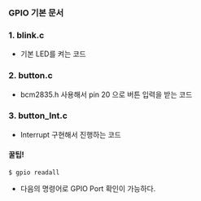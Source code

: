 ### GPIO 기본 문서

### 1. blink.c 

- 기본 LED를 켜는 코드

### 2. button.c

- bcm2835.h 사용해서 pin 20 으로 버튼 입력을 받는 코드

### 3. button_Int.c

- Interrupt 구현해서 진행하는 코드

#### 꿀팁!

```
$ gpio readall
```

- 다음의 명령어로 GPIO Port 확인이 가능하다.